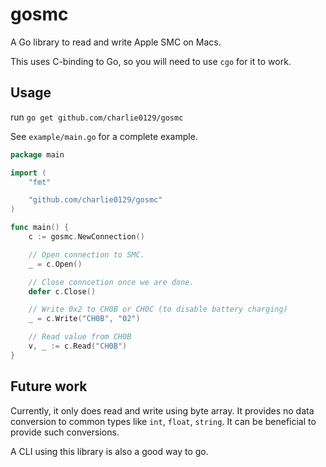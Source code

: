 # gosmc

A Go library to read and write Apple SMC on Macs.

This uses C-binding to Go, so you will need to use `cgo` for it to work.

## Usage

run `go get github.com/charlie0129/gosmc`

See `example/main.go` for a complete example.

```go
package main

import (
	"fmt"

	"github.com/charlie0129/gosmc"
)

func main() {
	c := gosmc.NewConnection()

	// Open connection to SMC.
	_ = c.Open()

	// Close conncetion once we are done.
	defer c.Close()

	// Write 0x2 to CH0B or CH0C (to disable battery charging)
	_ = c.Write("CH0B", "02")

	// Read value from CH0B
	v, _ := c.Read("CH0B")
}
```

## Future work

Currently, it only does read and write using byte array. It provides no data conversion to common types like `int`, `float`, `string`. It can be beneficial to provide such conversions.

A CLI using this library is also a good way to go.
